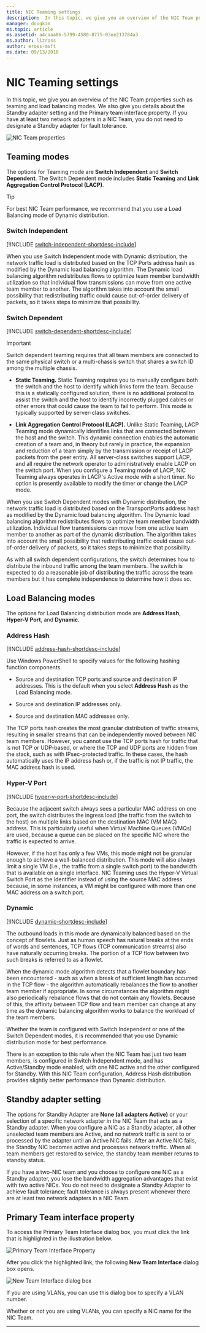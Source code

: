 ```yaml
---
title: NIC Teaming settings
description:  In this topic, we give you an overview of the NIC Team properties such as teaming and load balancing modes. We also give you details about the Standby adapter setting and the Primary team interface property. If you have at least two network adapters in a NIC Team, you do not need to designate a Standby adapter for fault tolerance.
manager: dougkim
ms.topic: article
ms.assetid: a4caaa86-5799-4580-8775-03ee213784a3
ms.author: lizross
author: eross-msft
ms.date: 09/13/2018
---
```



# NIC Teaming settings
In this topic, we give you an overview of the NIC Team properties such as teaming and load balancing modes. We also give you details about the Standby adapter setting and the Primary team interface property. If you have at least two network adapters in a NIC Team, you do not need to designate a Standby adapter for fault tolerance.



![NIC Team properties](../../media/Create-a-New-NIC-Team-on-a-Host-Computer-or-VM/nict_06_properties.jpg)

## Teaming modes
The options for Teaming mode are **Switch Independent** and **Switch Dependent**. The Switch Dependent mode includes **Static Teaming** and **Link Aggregation Control Protocol (LACP)**.

>[!TIP]
>For best NIC Team performance, we recommend that you use a Load Balancing mode of Dynamic distribution.

### Switch Independent

[!INCLUDE [switch-independent-shortdesc-include](../../includes/switch-independent-shortdesc-include.md)]

When you use Switch Independent mode with Dynamic distribution, the network traffic load is distributed based on the TCP Ports address hash as modified by the Dynamic load balancing algorithm. The Dynamic load balancing algorithm redistributes flows to optimize team member bandwidth utilization so that individual flow transmissions can move from one active team member to another. The algorithm takes into account the small possibility that redistributing traffic could cause out-of-order delivery of packets, so it takes steps to minimize that possibility.

### Switch Dependent

[!INCLUDE [switch-dependent-shortdesc-include](../../includes/switch-dependent-shortdesc-include.md)]

> [!IMPORTANT]
> Switch dependent teaming requires that all team members are connected to the same physical switch or a multi-chassis switch that shares a switch ID among the multiple chassis.


- **Static Teaming.** Static Teaming requires you to manually configure both the switch and the host to identify which links form the team. Because this is a statically configured solution, there is no additional protocol to assist the switch and the host to identify incorrectly plugged cables or other errors that could cause the team to fail to perform. This mode is typically supported by server-class switches.

- **Link Aggregation Control Protocol (LACP).** Unlike Static Teaming, LACP Teaming mode dynamically identifies links that are connected between the host and the switch. This dynamic connection enables the automatic creation of a team and, in theory but rarely in practice, the expansion and reduction of a team simply by the transmission or receipt of LACP packets from the peer entity. All server-class switches support LACP, and all require the network operator to administratively enable LACP on the switch port. When you configure a Teaming mode of LACP, NIC Teaming always operates in LACP's Active mode with a short timer.  No option is presently available to modify the timer or change the LACP mode.


When you use Switch Dependent modes with Dynamic distribution, the network traffic load is distributed based on the TransportPorts address hash as modified by the Dynamic load balancing algorithm.  The Dynamic load balancing algorithm redistributes flows to optimize team member bandwidth utilization. Individual flow transmissions can move from one active team member to another as part of the dynamic distribution. The algorithm takes into account the small possibility that redistributing traffic could cause out-of-order delivery of packets, so it takes steps to minimize that possibility.

As with all switch dependent configurations, the switch determines how to distribute the inbound traffic among the team members.  The switch is expected to do a reasonable job of distributing the traffic across the team members but it has complete independence to determine how it does so.


## Load Balancing modes
The options for Load Balancing distribution mode are **Address Hash**, **Hyper-V Port**, and **Dynamic**.

### Address Hash

[!INCLUDE [address-hash-shortdesc-include](../../includes/address-hash-shortdesc-include.md)]

Use Windows PowerShell to specify values for the following hashing function components.

-   Source and destination TCP ports and source and destination IP addresses. This is the default when you select **Address Hash** as the Load Balancing mode.

-   Source and destination IP addresses only.

-   Source and destination MAC addresses only.

The TCP ports hash creates the most granular distribution of traffic streams, resulting in smaller streams that can be independently moved between NIC team members. However, you cannot use the TCP ports hash for traffic that is not TCP or UDP-based, or where the TCP and UDP ports are hidden from the stack, such as with IPsec-protected traffic. In these cases, the hash automatically uses the IP address hash or, if the traffic is not IP traffic, the MAC address hash is used.

### Hyper-V Port

[!INCLUDE [hyper-v-port-shortdesc-include](../../includes/hyper-v-port-shortdesc-include.md)]

Because the adjacent switch always sees a particular MAC address on one port, the switch distributes the ingress load (the traffic from the switch to the host) on multiple links based on the destination MAC (VM MAC) address. This is particularly useful when Virtual Machine Queues (VMQs) are used, because a queue can be placed on the specific NIC where the traffic is expected to arrive.

However, if the host has only a few VMs, this mode might not be granular enough to achieve a well-balanced distribution. This mode will also always limit a single VM (i.e., the traffic from a single switch port) to the bandwidth that is available on a single interface. NIC Teaming uses the Hyper-V Virtual Switch Port as the identifier instead of using the source MAC address because, in some instances, a VM might be configured with more than one MAC address on a switch port.

### Dynamic

[!INCLUDE [dynamic-shortdesc-include](../../includes/dynamic-shortdesc-include.md)]

The outbound loads in this mode are dynamically balanced based on the concept of flowlets. Just as human speech has natural breaks at the ends of words and sentences, TCP flows (TCP communication streams) also have naturally occurring breaks. The portion of a TCP flow between two such breaks is referred to as a flowlet.

When the dynamic mode algorithm detects that a flowlet boundary has been encountered - such as when a break of sufficient length has occurred in the TCP flow - the algorithm automatically rebalances the flow to another team member if appropriate.  In some circumstances the algorithm might also periodically rebalance flows that do not contain any flowlets. Because of this, the affinity between TCP flow and team member can change at any time as the dynamic balancing algorithm works to balance the workload of the team members.

Whether the team is configured with Switch Independent or one of the Switch Dependent modes, it is recommended that you use Dynamic distribution mode for best performance.

There is an exception to this rule when the NIC Team has just two team members, is configured in Switch Independent mode, and has Active/Standby mode enabled, with one NIC active and the other configured for Standby. With this NIC Team configuration, Address Hash distribution provides slightly better performance than Dynamic distribution.


## Standby adapter setting
The options for Standby Adapter are **None (all adapters Active)** or your selection of a specific network adapter in the NIC Team that acts as a Standby adapter. When you configure a NIC as a Standby adapter, all other unselected team members are Active, and no network traffic is sent to or processed by the adapter until an Active NIC fails. After an Active NIC fails, the Standby NIC becomes active and processes network traffic. When all team members get restored to service, the standby team member returns to standby status.

If you have a two-NIC team and you choose to configure one NIC as a Standby adapter, you lose the bandwidth aggregation advantages that exist with two active NICs.  You do not need to designate a Standby Adapter to achieve fault tolerance; fault tolerance is always present whenever there are at least two network adapters in a NIC Team.


## Primary Team interface property
To access the Primary Team Interface dialog box, you must click the link that is highlighted in the illustration below.

![Primary Team Interface Property](../../media/Create-a-New-NIC-Team-on-a-Host-Computer-or-VM/nict_10_primaryteaminterface.jpg)

After you click the highlighted link, the following **New Team Interface** dialog box opens.

![New Team Interface dialog box](../../media/Create-a-New-NIC-Team-on-a-Host-Computer-or-VM/nict_newteaminterface.jpg)

If you are using VLANs, you can use this dialog box to specify a VLAN number.

Whether or not you are using VLANs, you can specify a NIC name for the NIC Team.



---
